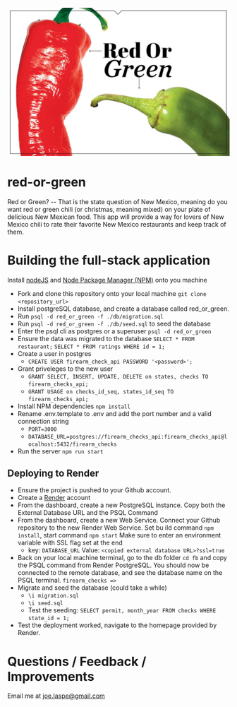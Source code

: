 ![red-or-green-image](https://github.com/joelaspe/red-or-green/blob/main/public/images/red-or-green-readme-splash.jpeg)
# red-or-green
Red or Green? -- That is the state question of New Mexico, meaning do you want red or green chili (or christmas, meaning mixed) on your plate of delicious New Mexican food. This app will provide a way for lovers of New Mexico chili to rate their favorite New Mexico restaurants and keep track of them. 

# Building the full-stack application
 Install [nodeJS](https://nodejs.org) and [Node Package Manager (NPM)](https://docs.npmjs.com/downloading-and-installing-node-js-and-npm) onto you machine
- Fork and clone this repository onto your local machine `git clone <repository_url>`
- Install postgreSQL database, and create a database called red_or_green. 
- Run `psql -d red_or_green -f ./db/migration.sql`
- Run `psql -d red_or_green -f ./db/seed.sql` to seed the database
- Enter the psql cli as postgres or a superuser `psql -d red_or_green`
- Ensure the data was migrated to the database `SELECT * FROM restaurant;` `SELECT * FROM ratings WHERE id = 1;`
- Create a user in postgres 
  - `CREATE USER firearm_check_api PASSWORD '<password>';`
- Grant priveleges to the new user 
  - `GRANT SELECT, INSERT, UPDATE, DELETE on states, checks TO firearm_checks_api;` 
  - `GRANT USAGE on checks_id_seq, states_id_seq TO firearm_checks_api;`
- Install NPM dependencies `npm install`
- Rename .env.template to .env and add the port number and a valid connection string 
  - `PORT=3000`
  - `DATABASE_URL=postgres://firearm_checks_api:firearm_checks_api@localhost:5432/firearm_checks`
- Run the server `npm run start`
## Deploying to Render
- Ensure the project is pushed to your Github account. 
- Create a [Render](https://www.render.com) account
- From the dashboard, create a new PostgreSQL instance. Copy both the External Database URL and the PSQL Command
- From the dashboard, create a new Web Service. Connect your Github repository to the new Render Web Service. Set bu
ild command `npm install`, start command `npm start` Make sure to enter an environment variable with SSL flag set at
 the end 
  - key: `DATABASE_URL` Value: `<copied external database URL>?ssl=true` 
- Back on your local machine terminal, go to the db folder `cd fb` and copy the PSQL command from Render PostgreSQL.
 You should now be connected to the remote database, and see the database name on the PSQL terminal. `firearm_checks
=>`
- Migrate and seed the database (could take a while)
  - `\i migration.sql`
  - `\i seed.sql`
  - Test the seeding: `SELECT permit, month_year FROM checks WHERE state_id = 1;`
- Test the deployment worked, navigate to the homepage provided by Render.

# Questions / Feedback / Improvements

Email me at joe.laspe@gmail.com

